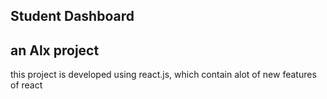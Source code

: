 ## Student Dashboard
## an Alx project 


this project is developed using react.js, which contain alot of new features of react 
